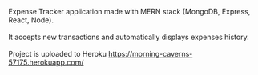 Expense Tracker application made with MERN stack (MongoDB, Express, React, Node).<br /><br />
It accepts new transactions and automatically displays expenses history.<br /><br />
Project is uploaded to Heroku https://morning-caverns-57175.herokuapp.com/

